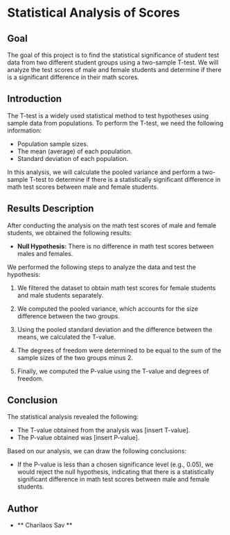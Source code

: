 # Statistical Analysis of Scores

## Goal

The goal of this project is to find the statistical significance of student test data from two different student groups using a two-sample T-test. We will analyze the test scores of male and female students and determine if there is a significant difference in their math scores.

## Introduction

The T-test is a widely used statistical method to test hypotheses using sample data from populations. To perform the T-test, we need the following information:

- Population sample sizes.
- The mean (average) of each population.
- Standard deviation of each population.

In this analysis, we will calculate the pooled variance and perform a two-sample T-test to determine if there is a statistically significant difference in math test scores between male and female students.

## Results Description

After conducting the analysis on the math test scores of male and female students, we obtained the following results:

- **Null Hypothesis:** There is no difference in math test scores between males and females.

We performed the following steps to analyze the data and test the hypothesis:

1. We filtered the dataset to obtain math test scores for female students and male students separately.

2. We computed the pooled variance, which accounts for the size difference between the two groups.

3. Using the pooled standard deviation and the difference between the means, we calculated the T-value.

4. The degrees of freedom were determined to be equal to the sum of the sample sizes of the two groups minus 2.

5. Finally, we computed the P-value using the T-value and degrees of freedom.

## Conclusion

The statistical analysis revealed the following:

- The T-value obtained from the analysis was [insert T-value].
- The P-value obtained was [insert P-value].

Based on our analysis, we can draw the following conclusions:

- If the P-value is less than a chosen significance level (e.g., 0.05), we would reject the null hypothesis, indicating that there is a statistically significant difference in math test scores between male and female students.

## Author

- ** Charilaos Sav **
